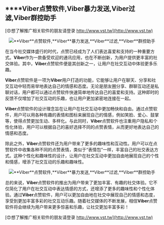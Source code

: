 ## ****Viber**点赞软件,**Viber**暴力发送,**Viber**过滤,**Viber**群控助手**

[😍想了解推广相关软件的朋友请登录 http://www.vst.tw](http://www.vst.tw)

 <center><img src="https://vst.tw/MP4/tuiguang/png/1.png" alt="**Viber**点赞软件,**Viber**暴力发送,**Viber**过滤,**Viber**群控助手"></center>

在当今社交媒体盛行的时代，点赞已经成为了人们表达喜爱和支持的一种重要方式。**Viber**作为一款备受欢迎的通讯应用，也在不断创新，为用户提供更丰富的社交体验。其中，**Viber**点赞软件便是其创新之一，让用户在社交互动中体验更多乐趣。

**Viber**点赞软件是一项为**Viber**用户打造的功能，它能够让用户在聊天、分享和社交互动中轻而易举地表达自己的情感和态度。无论是朋友圈分享、群聊互动还是私聊对话，用户都可以通过点赞软件快速简单地传达自己的喜爱和支持。这种即时的反馈不仅增加了社交互动的乐趣，也让用户更加紧密地连接在一起。

**Viber**点赞软件的设计理念旨在让用户在社交互动中更加畅快和自由。通过点赞软件，用户可以用各种有趣的表情和图标来展现自己的情感，例如笑脸、爱心、鼓掌等，使得点赞更加生动、多样化。与此同时，**Viber**点赞软件也注重用户隐私和个性化体验，用户可以根据自己的喜好选择不同的点赞表情，从而更好地表达自己的情感和态度。

除此之外，**Viber**点赞软件还为用户带来了更多的趣味性和互动性。用户可以在点赞软件中收集各种不同的点赞表情，类似于“表情包”一样，丰富自己的社交表达方式。这种个性化和趣味性的设计，让用户在社交互动中更加自由地展现自己的个性和情感，增添了社交互动的乐趣和趣味性。

 <center><img src="https://vst.tw/MP4/tuiguang/png/4.png" alt="**Viber**点赞软件,**Viber**暴力发送,**Viber**过滤,**Viber**群控助手"></center>

总的来说，**Viber**点赞软件的推出为用户带来了更加丰富、有趣的社交体验。它不仅简化了用户在社交互动中表达情感的方式，还增添了更多的趣味性和个性化体验。通过**Viber**点赞软件，用户可以更加自由地在社交中展现自己的情感和态度，享受到更加丰富多彩的社交互动乐趣。随着社交媒体的不断发展，相信**Viber**点赞软件将会继续为用户带来更多惊喜和乐趣，让社交更加丰富多彩！

[😍想了解推广相关软件的朋友请登录 http://www.vst.tw](http://www.vst.tw)



